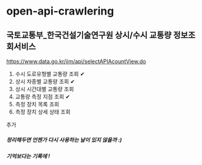 # open-api-crawlering

## 국토교통부_한국건설기술연구원 상시/수시 교통량 정보조회서비스
https://www.data.go.kr/iim/api/selectAPIAcountView.do

1) 수시 도로유형별 교통량 조회 ✔
2) 상시 차종별 교통량 조회 ✔
3) 상시 시간대별 교통량 조회
4) 교통량 측정 지점 조회 ✔
5) 측정 장치 목록 조회
6) 측정 장치 상세 상태 조회

추가 

##### 정리해두면 언젠가 다시 사용하는 날이 있지 않을까 :)
##### 기억보다는 기록에 !
